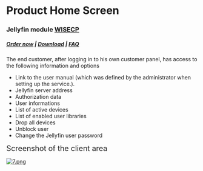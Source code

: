 # Product Home Screen

### Jellyfin module **[WISECP](https://puqcloud.com/link.php?id=78)** 

##### [Order now](https://puqcloud.com/index.php?rp=/store/wisecp-module-jellyfin) | [Download](https://download.puqcloud.com/WISECP/Product/PUQ_WISECP-Jellyfin/) | [FAQ](https://faq.puqcloud.com/)

The end customer, after logging in to his own customer panel, has access to the following information and options

- Link to the user manual (which was defined by the administrator when setting up the service.).
- Jellyfin server address
- Authorization data
- User informations
- List of active devices
- List of enabled user libraries
- Drop all devices
- Unblock user
- Change the Jellyfin user password

<span style="color: #222222; font-size: 1.4em; font-weight: 400;">Screenshot of the client area</span>

[![7.png](https://doc.puq.info/uploads/images/gallery/2023-12/scaled-1680-/7.png)](https://doc.puq.info/uploads/images/gallery/2023-12/7.png)